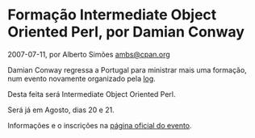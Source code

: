 
# Formação Intermediate Object Oriented Perl, por Damian Conway

 2007-07-11, por Alberto Simões <ambs@cpan.org>

 <p>Damian Conway regressa a Portugal para ministrar mais uma formação, num evento novamente organizado pela <a href="http://www.log.pt/">log</a>.</p>

<p>Desta feita será Intermediate Object Oriented Perl.</p>

<p>Será já em Agosto, dias 20 e 21.</p>

<p>Informações e o inscrições na <a href="http://www.log.pt/ooperl/">página oficial do evento</a>.</p>
